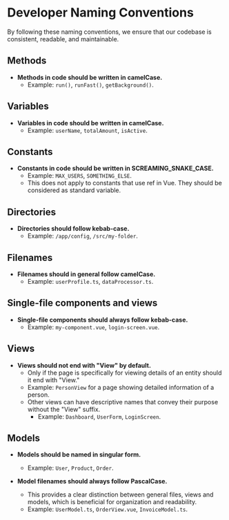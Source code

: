# Developer Naming Conventions
By following these naming conventions, we ensure that our codebase is consistent, readable, and maintainable.

## Methods
- **Methods in code should be written in camelCase.**
  - Example: `run()`, `runFast()`, `getBackground()`.

## Variables

- **Variables in code should be written in camelCase.**
  - Example: `userName`, `totalAmount`, `isActive`.

## Constants

- **Constants in code should be written in SCREAMING_SNAKE_CASE.**
  - Example: `MAX_USERS`, `SOMETHING_ELSE`.
  - This does not apply to constants that use ref in Vue. They should be considered as standard variable.

## Directories

- **Directories should follow kebab-case.**
  - Example: `/app/config`, `/src/my-folder`.

## Filenames

- **Filenames should in general follow camelCase.**
  - Example: `userProfile.ts`, `dataProcessor.ts`.

## Single-file components and views

- **Single-file components should always follow kebab-case.**
  - Example: `my-component.vue`, `login-screen.vue`.

## Views

- **Views should not end with "View" by default.**
  - Only if the page is specifically for viewing details of an entity should it end with "View."
  - Example: `PersonView` for a page showing detailed information of a person.
  - Other views can have descriptive names that convey their purpose without the "View" suffix.
    - Example: `Dashboard`, `UserForm`, `LoginScreen`.

## Models

- **Models should be named in singular form.**
  - Example: `User`, `Product`, `Order`.

- **Model filenames should always follow PascalCase.**
  - This provides a clear distinction between general files, views and models, which is beneficial for organization and readability.
  - Example: `UserModel.ts`, `OrderView.vue`, `InvoiceModel.ts`.
